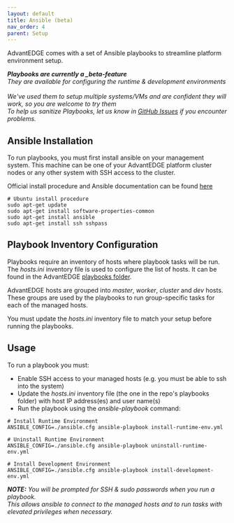 ```yaml
---
layout: default
title: Ansible (beta)
nav_order: 4
parent: Setup
---
```


AdvantEDGE comes with a set of Ansible playbooks to streamline platform environment setup.

_**Playbooks are currently a _beta-feature**<br>
They are available for configuring the runtime & development environments<br><br>
We've used them to setup multiple systems/VMs and are confident they will work, so you are welcome to try them<br>
To help us sanitize Playbooks, let us know in [GitHub Issues](https://github.com/InterDigitalInc/AdvantEDGE/issues) if you encounter problems._

## Ansible Installation
To run playbooks, you must first install ansible on your management system. This machine can be one of your AdvantEDGE platform cluster nodes or any other system with SSH access to the cluster.

Official install procedure and Ansible documentation can be found [here](https://docs.ansible.com/)

```
# Ubuntu install procedure
sudo apt-get update
sudo apt-get install software-properties-common
sudo apt-get install ansible
sudo apt-get install ssh sshpass
```

## Playbook Inventory Configuration
Playbooks require an inventory of hosts where playbook tasks will be run. The _hosts.ini_ inventory file is used to configure the list of hosts. It can be found in the AdvantEDGE [playbooks folder](https://github.com/InterDigitalInc/AdvantEDGE/tree/master/playbooks).

AdvantEDGE hosts are grouped into _master_, _worker_, _cluster_ and _dev_ hosts. These groups are used by the playbooks to run group-specific tasks for each of the managed hosts.

You must update the _hosts.ini_ inventory file to match your setup before running the playbooks.

## Usage
To run a playbook you must:
- Enable SSH access to your managed hosts (e.g. you must be able to ssh into the system)
- Update the _hosts.ini_ inventory file (the one in the repo's playbooks folder) with host IP address(es) and user name(s)
- Run the playbook using the _ansible-playbook_ command:

```
# Install Runtime Environment
ANSIBLE_CONFIG=./ansible.cfg ansible-playbook install-runtime-env.yml

# Uninstall Runtime Environment
ANSIBLE_CONFIG=./ansible.cfg ansible-playbook uninstall-runtime-env.yml

# Install Development Environment
ANSIBLE_CONFIG=./ansible.cfg ansible-playbook install-development-env.yml
```

_**NOTE:** You will be prompted for SSH & sudo passwords when you run a playbook.<br>
This allows ansible to connect to the managed hosts and to run tasks with elevated privileges when necessary._
